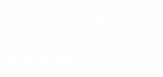 <html>
<head>
  <meta http-equiv="Content-Type"content="text/html;charset=utf-8" :>
<head/>
<body style="color: white;
background-colr: teal;
font-size: 12pt;
font-family: sans-serif;">
  <h1>a tous les ploucs:<h1/>







<p>bonjour<p/>
